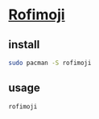# [Rofimoji](https://github.com/fdw/rofimoji)

## install

```sh
sudo pacman -S rofimoji
```

## usage

```sh
rofimoji
```
